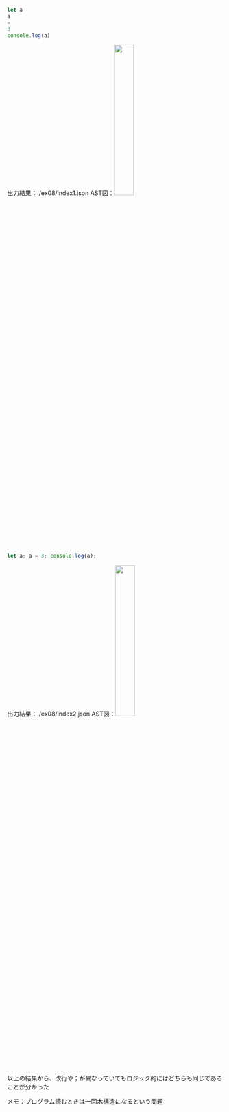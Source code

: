 ``` javascript
let a
a
=
3
console.log(a)
```
出力結果：./ex08/index1.json
AST図：<img src="./ex08/ch02_ex08_AST_1.png" width="30%">



``` javascript
let a; a = 3; console.log(a);
```
出力結果：./ex08/index2.json
AST図：<img src="./ex08/ch02_ex08_AST_2.png" width="30%">

以上の結果から、改行や；が異なっていてもロジック的にはどちらも同じであることが分かった

メモ：プログラム読むときは一回木構造になるという問題
